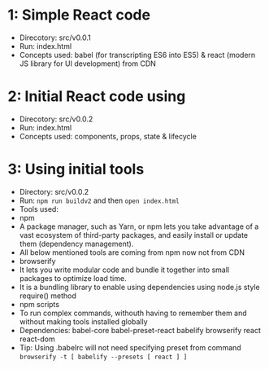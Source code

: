1: Simple React code
====================
* Direcotory: src/v0.0.1
* Run: index.html
* Concepts used: babel (for transcripting ES6 into ES5) & react (modern JS library for UI development) from CDN

2: Initial React code using 
====================
* Direcotory: src/v0.0.2
* Run: index.html
* Concepts used: components, props, state & lifecycle

3: Using initial tools
======================
* Directory: src/v0.0.2
* Run: `npm run buildv2` and then `open index.html`
* Tools used:
 * npm
  *  A package manager, such as Yarn, or npm lets you take advantage of a vast ecosystem of third-party packages, and easily install or update them (dependency management).
  * All below mentioned tools are coming from npm now not from CDN
 * browserify
  * It lets you write modular code and bundle it together into small packages to optimize load time.
  * It is a bundling library to enable using dependencies using node.js style require() method
 * npm scripts
  * To run complex commands, withouth having to remember them and without making tools installed globally
* Dependencies: babel-core babel-preset-react babelify browserify react react-dom
* Tip: Using .babelrc will not need specifying preset from command `browserify -t [ babelify --presets [ react ] ]`
